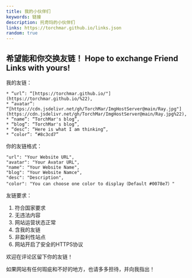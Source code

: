 ```yaml
---
title: 我的小伙伴们
keywords: 链接
description: 托奇玛的小伙伴们
links: https://torchmar.github.io/links.json
random: true
---
```

## 希望能和你交换友链！ Hope to exchange Friend Links with yours!

我的友链：

```
* “url”: “[https://torchmar.github.io/"](https://torchmar.github.io/%22),
* “avatar”: “[https://cdn.jsdelivr.net/gh/TorchMar/ImgHostServer@main/Ray.jpg"](https://cdn.jsdelivr.net/gh/TorchMar/ImgHostServer@main/Ray.jpg%22),
* “name”: “TorchMar's blog”,
* “blog”: “TorchMar's blog”,
* “desc”: “Here is what I am thinking”,
* “color”: “#8c3cd7”
```

你的友链格式：

```
"url": "Your Website URL",
"avatar": "Your Avatar URL",
"name": "Your Website Name",
"blog": "Your Website Namce",
"desc": "Description",
"color": "You can choose one color to display（Default #0078e7）"
```

友链要求：

1. 符合国家要求
2. 无违法内容
3. 网站运营状态正常
4. 含我的友链
5. 非盈利性站点
6. 网站开启了安全的HTTPS协议

欢迎在评论区留下你的友链！

如果网站有任何瑕疵和不好的地方，也请多多担待，并向我指出！
